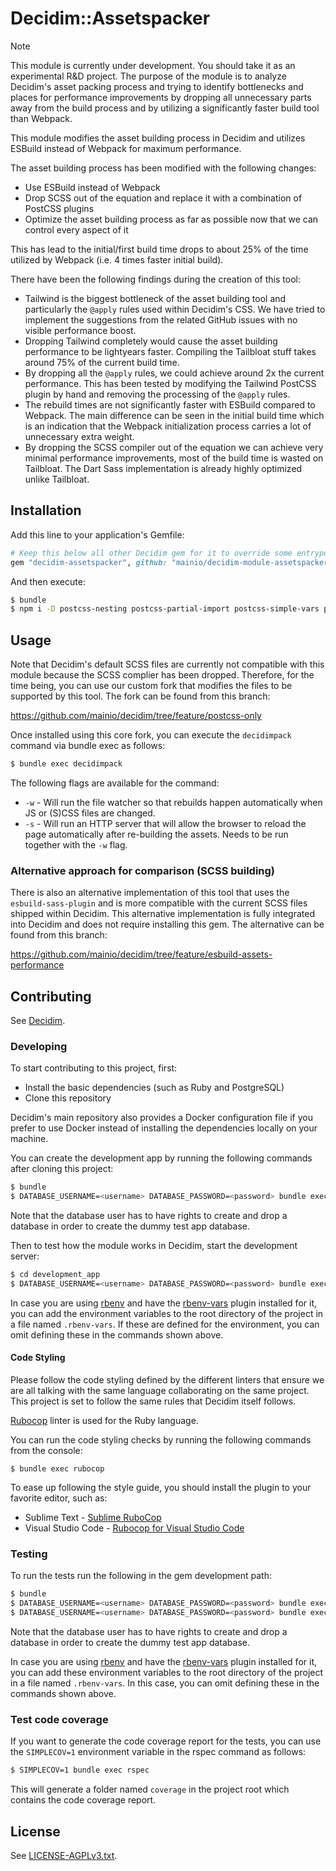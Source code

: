 # Decidim::Assetspacker

> [!NOTE]
> This module is currently under development. You should take it as an
> experimental R&D project. The purpose of the module is to analyze Decidim's
> asset packing process and trying to identify bottlenecks and places for
> performance improvements by dropping all unnecessary parts away from the build
> process and by utilizing a significantly faster build tool than Webpack.

This module modifies the asset building process in Decidim and utilizes ESBuild
instead of Webpack for maximum performance.

The asset building process has been modified with the following changes:

- Use ESBuild instead of Webpack
- Drop SCSS out of the equation and replace it with a combination of PostCSS
  plugins
- Optimize the asset building process as far as possible now that we can control
  every aspect of it

This has lead to the initial/first build time drops to about 25% of the time
utilized by Webpack (i.e. 4 times faster initial build).

There have been the following findings during the creation of this tool:

- Tailwind is the biggest bottleneck of the asset building tool and particularly
  the `@apply` rules used within Decidim's CSS. We have tried to implement the
  suggestions from the related GitHub issues with no visible performance boost.
- Dropping Tailwind completely would cause the asset building performance to be
  lightyears faster. Compiling the Tailbloat stuff takes around 75% of the
  current build time.
- By dropping all the `@apply` rules, we could achieve around 2x the current
  performance. This has been tested by modifying the Tailwind PostCSS plugin by
  hand and removing the processing of the `@apply` rules.
- The rebuild times are not significantly faster with ESBuild compared to
  Webpack. The main difference can be seen in the initial build time which is an
  indication that the Webpack initialization process carries a lot of
  unnecessary extra weight.
- By dropping the SCSS compiler out of the equation we can achieve very minimal
  performance improvements, most of the build time is wasted on Tailbloat. The
  Dart Sass implementation is already highly optimized unlike Tailbloat.

## Installation

Add this line to your application's Gemfile:

```ruby
# Keep this below all other Decidim gem for it to override some entrypoints.
gem "decidim-assetspacker", github: "mainio/decidim-module-assetspacker", branch: "main"
```

And then execute:

```bash
$ bundle
$ npm i -D postcss-nesting postcss-partial-import postcss-simple-vars postcss-strip-inline-comments
```

## Usage

Note that Decidim's default SCSS files are currently not compatible with this
module because the SCSS complier has been dropped. Therefore, for the time
being, you can use our custom fork that modifies the files to be supported by
this tool. The fork can be found from this branch:

https://github.com/mainio/decidim/tree/feature/postcss-only

Once installed using this core fork, you can execute the `decidimpack` command
via bundle exec as follows:

```bash
$ bundle exec decidimpack
```

The following flags are available for the command:

- `-w` - Will run the file watcher so that rebuilds happen automatically when
  JS or (S)CSS files are changed.
- `-s` - Will run an HTTP server that will allow the browser to reload the page
  automatically after re-building the assets. Needs to be run together with the
  `-w` flag.

### Alternative approach for comparison (SCSS building)

There is also an alternative implementation of this tool that uses the
`esbuild-sass-plugin` and is more compatible with the current SCSS files shipped
within Decidim. This alternative implementation is fully integrated into Decidim
and does not require installing this gem. The alternative can be found from this
branch:

https://github.com/mainio/decidim/tree/feature/esbuild-assets-performance

## Contributing

See [Decidim](https://github.com/decidim/decidim).

### Developing

To start contributing to this project, first:

- Install the basic dependencies (such as Ruby and PostgreSQL)
- Clone this repository

Decidim's main repository also provides a Docker configuration file if you
prefer to use Docker instead of installing the dependencies locally on your
machine.

You can create the development app by running the following commands after
cloning this project:

```bash
$ bundle
$ DATABASE_USERNAME=<username> DATABASE_PASSWORD=<password> bundle exec rake development_app
```

Note that the database user has to have rights to create and drop a database in
order to create the dummy test app database.

Then to test how the module works in Decidim, start the development server:

```bash
$ cd development_app
$ DATABASE_USERNAME=<username> DATABASE_PASSWORD=<password> bundle exec rails s
```

In case you are using [rbenv](https://github.com/rbenv/rbenv) and have the
[rbenv-vars](https://github.com/rbenv/rbenv-vars) plugin installed for it, you
can add the environment variables to the root directory of the project in a file
named `.rbenv-vars`. If these are defined for the environment, you can omit
defining these in the commands shown above.

#### Code Styling

Please follow the code styling defined by the different linters that ensure we
are all talking with the same language collaborating on the same project. This
project is set to follow the same rules that Decidim itself follows.

[Rubocop](https://rubocop.readthedocs.io/) linter is used for the Ruby language.

You can run the code styling checks by running the following commands from the
console:

```
$ bundle exec rubocop
```

To ease up following the style guide, you should install the plugin to your
favorite editor, such as:

- Sublime Text - [Sublime RuboCop](https://github.com/pderichs/sublime_rubocop)
- Visual Studio Code - [Rubocop for Visual Studio Code](https://github.com/misogi/vscode-ruby-rubocop)

### Testing

To run the tests run the following in the gem development path:

```bash
$ bundle
$ DATABASE_USERNAME=<username> DATABASE_PASSWORD=<password> bundle exec rake test_app
$ DATABASE_USERNAME=<username> DATABASE_PASSWORD=<password> bundle exec rspec
```

Note that the database user has to have rights to create and drop a database in
order to create the dummy test app database.

In case you are using [rbenv](https://github.com/rbenv/rbenv) and have the
[rbenv-vars](https://github.com/rbenv/rbenv-vars) plugin installed for it, you
can add these environment variables to the root directory of the project in a
file named `.rbenv-vars`. In this case, you can omit defining these in the
commands shown above.

### Test code coverage

If you want to generate the code coverage report for the tests, you can use
the `SIMPLECOV=1` environment variable in the rspec command as follows:

```bash
$ SIMPLECOV=1 bundle exec rspec
```

This will generate a folder named `coverage` in the project root which contains
the code coverage report.

## License

See [LICENSE-AGPLv3.txt](LICENSE-AGPLv3.txt).
